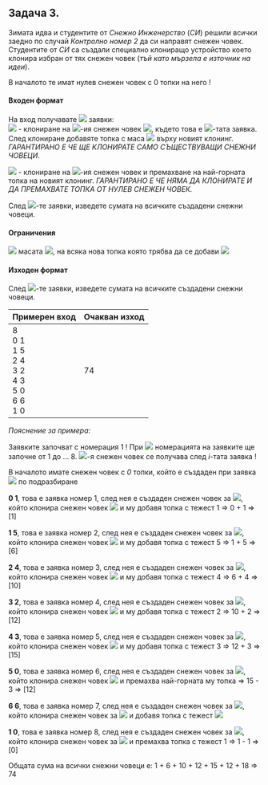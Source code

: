 ## Задача 3.
Зимата идва и студентите от *Снежно Инженерство* (*СИ*) решили всички заедно по случай *Контролно номер 2* да си направят снежен човек. Студентите от *СИ* са създали специално клониращо устройство което клонира избран от тях снежен човек (*тъй като мързела е източник на идеи*).

В началото те имат нулев снежен човек с 0 топки на него !

#### Входен формат
На вход получавате <img src="https://latex.codecogs.com/svg.latex?\Large&space;N"> заявки:<br>
<img src="https://latex.codecogs.com/svg.latex?\Large&space;p{\;}{\;}m"> - клониране на <img src="https://latex.codecogs.com/svg.latex?\Large&space;p">-ия снежен човек <img src="https://latex.codecogs.com/svg.latex?\Large&space;(0\le{p}<i)">, където това е <img src="https://latex.codecogs.com/svg.latex?\Large&space;i">-тата заявка. След клониране добавяте топка с маса <img src="https://latex.codecogs.com/svg.latex?\Large&space;m"> върху новият клонинг. *ГАРАНТИРАНО Е ЧЕ ЩЕ КЛОНИРАТЕ САМО СЪЩЕСТВУВАЩИ СНЕЖНИ ЧОВЕЦИ*.

<img src="https://latex.codecogs.com/svg.latex?\Large&space;p{\;}{\;}0"> - клониране на <img src="https://latex.codecogs.com/svg.latex?\Large&space;p">-ия снежен човек и премахване на най-горната топка на новият клонинг. *ГАРАНТИРАНО Е ЧЕ НЯМА ДА КЛОНИРАТЕ И ДА ПРЕМАХВАТЕ ТОПКА ОТ НУЛЕВ СНЕЖЕН ЧОВЕК.*

След <img src="https://latex.codecogs.com/svg.latex?\Large&space;N">-те заявки, изведете сумата на всичките създадени снежни човеци.

#### Ограничения
<img src="https://latex.codecogs.com/svg.latex?\Large&space;1\le{N}\le{1000000}"> масата <img src="https://latex.codecogs.com/svg.latex?\Large&space;m">, на всяка нова топка която трябва да се добави <img src="https://latex.codecogs.com/svg.latex?\Large&space;1\le{m}\le{1000}">

#### Изходен формат

След <img src="https://latex.codecogs.com/svg.latex?\Large&space;N">-те заявки, изведете сумата на всичките създадени снежни човеци.

Примерен вход|Очакван изход
-|-
8<br>0 1<br>1 5<br>2 4<br>3 2<br>4 3<br>5 0<br>6 6<br>1 0|74

*Пояснение за примера:*

Заявките започват с номерация 1 ! При <img src="https://latex.codecogs.com/svg.latex?\Large&space;N=8"> номерацията на заявките ще започне от 1 до ... 8. <img src="https://latex.codecogs.com/svg.latex?\Large&space;i">-я снежен човек се получава след *i*-тата заявка !

В началото имате снежен човек с *0* топки, който е създаден при заявка <img src="https://latex.codecogs.com/svg.latex?\Large&space;i=0"> по подразбиране

**0 1**, това е заявка номер 1, след нея е създаден снежен човек за <img src="https://latex.codecogs.com/svg.latex?\Large&space;i=1">, който клонира снежен човек <img src="https://latex.codecogs.com/svg.latex?\Large&space;i=0"> и му добавя топка с тежест 1 => 0 + 1 => [1]

**1 5**, това е заявка номер 2, след нея е създаден снежен човек за <img src="https://latex.codecogs.com/svg.latex?\Large&space;i=2">, който клонира снежен човек <img src="https://latex.codecogs.com/svg.latex?\Large&space;i=1"> и му добавя топка с тежест 5 => 1 + 5 => [6]

**2 4**, това e заявка номер 3, след нея е създаден снежен човек за <img src="https://latex.codecogs.com/svg.latex?\Large&space;i=3">, който клонира снежен човек <img src="https://latex.codecogs.com/svg.latex?\Large&space;i=2"> и му добавя топка с тежест 4 => 6 + 4 => [10]

**3 2**, това е заявка номер 4, след нея е създаден снежен човек за <img src="https://latex.codecogs.com/svg.latex?\Large&space;i=4">, който клонира снежен човек <img src="https://latex.codecogs.com/svg.latex?\Large&space;i=3"> и му добавя топка с тежест 2 => 10 + 2 => [12]

**4 3**, това е заявка номер 5, след нея е създаден снежен човек за <img src="https://latex.codecogs.com/svg.latex?\Large&space;i=5">, който клонира снежен човек <img src="https://latex.codecogs.com/svg.latex?\Large&space;i=4"> и му добавя топка с тежест 3 => 12 + 3 => [15]

**5 0**, това е заявка номер 6, след нея е създаден снежен човек за <img src="https://latex.codecogs.com/svg.latex?\Large&space;i=6">, който клонира снежен човек <img src="https://latex.codecogs.com/svg.latex?\Large&space;i=5"> и премахва най-горната му топка => 15 - 3 => [12]

**6 6**, това е заявка номер 7, след нея е създаден снежен човек за <img src="https://latex.codecogs.com/svg.latex?\Large&space;i=7">, който клонира снежен човек за <img src="https://latex.codecogs.com/svg.latex?\Large&space;i=6"> и добавя топка с тежест <img src="https://latex.codecogs.com/svg.latex?\Large&space;6\Rightarrow{12+6}\Rightarrow{[18]}">

**1 0**, това е заявка номер 8, след нея е създаден снежен човек за <img src="https://latex.codecogs.com/svg.latex?\Large&space;i=8">, който клонира снежен човек за <img src="https://latex.codecogs.com/svg.latex?\Large&space;i=1"> и премахва топка с тежест 1 => 1 - 1 => [0]


Общата сума на всички снежни човеци е: 1 + 6 + 10 + 12 + 15 + 12 + 18 => 74

